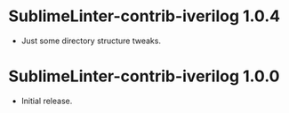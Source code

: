 SublimeLinter-contrib-iverilog 1.0.4
====================================

- Just some directory structure tweaks.


SublimeLinter-contrib-iverilog 1.0.0
====================================

- Initial release.
